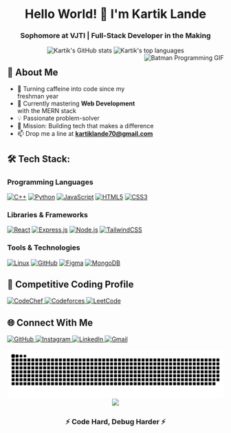 <h1 align="center">Hello World! 👋 I'm Kartik Lande</h1>
<h3 align="center">Sophomore at VJTI | Full-Stack Developer in the Making</h3>

<div align="center">
  <img src="https://github-readme-stats.vercel.app/api?username=lande26&hide_title=false&hide_rank=false&show_icons=true&include_all_commits=true&count_private=true&disable_animations=false&bg_color=000000&title_color=FFD700&text_color=FFD700&icon_color=FFD700&border_color=FFD700&locale=en" height="150" alt="Kartik's GitHub stats" />
  <img src="https://github-readme-stats.vercel.app/api/top-langs?username=lande26&locale=en&hide_title=false&layout=compact&card_width=320&langs_count=5&bg_color=000000&title_color=FFD700&text_color=FFD700&border_color=FFD700" height="150" alt="Kartik's top languages" />
</div>
<img align="right" height="150" src="https://media.giphy.com/media/v1.Y2lkPTc5MGI3NjExOTZrOXA5eno5bHpzOWwxbnhvaDdpcDUwcTRlcjRkazh2YmtjNmRqZiZlcD12MV9naWZzX3NlYXJjaCZjdD1n/8uEN3vEZKibcjQwrJT/giphy.gif" alt="Batman Programming GIF" />

## 🧠 About Me
- 🚀 Turning caffeine into code since my freshman year
- 🌱 Currently mastering **Web Development** with the MERN stack
- 💡 Passionate problem-solver 
- 🎯 Mission: Building tech that makes a difference
- 📫 Drop me a line at **kartiklande70@gmail.com**

## 🛠️ Tech Stack:

### Programming Languages
<div align="left">
  <a href="#"><img src="https://img.shields.io/badge/C++-00599C?style=for-the-badge&logo=cplusplus&logoColor=white" alt="C++" /></a>
  <a href="#"><img src="https://img.shields.io/badge/PYTHON-3776AB?style=for-the-badge&logo=python&logoColor=white" alt="Python" /></a>
  <a href="#"><img src="https://img.shields.io/badge/JAVASCRIPT-F7DF1E?style=for-the-badge&logo=javascript&logoColor=black" alt="JavaScript" /></a>
  <a href="#"><img src="https://img.shields.io/badge/HTML5-E34F26?style=for-the-badge&logo=html5&logoColor=white" alt="HTML5" /></a>
  <a href="#"><img src="https://img.shields.io/badge/CSS3-1572B6?style=for-the-badge&logo=css3&logoColor=white" alt="CSS3" /></a>
</div>

### Libraries & Frameworks
<div align="left">
  <a href="#"><img src="https://img.shields.io/badge/REACT-61DAFB?style=for-the-badge&logo=react&logoColor=black" alt="React" /></a>
  <a href="#"><img src="https://img.shields.io/badge/EXPRESS.JS-000000?style=for-the-badge&logo=express&logoColor=white" alt="Express.js" /></a>
  <a href="#"><img src="https://img.shields.io/badge/NODE.JS-339933?style=for-the-badge&logo=nodedotjs&logoColor=white" alt="Node.js" /></a>
  <a href="#"><img src="https://img.shields.io/badge/TAILWINDCSS-06B6D4?style=for-the-badge&logo=tailwindcss&logoColor=white" alt="TailwindCSS" /></a>
</div>

### Tools & Technologies
<div align="left">
  <a href="#"><img src="https://img.shields.io/badge/LINUX-FCC624?style=for-the-badge&logo=linux&logoColor=black" alt="Linux" /></a>
  <a href="#"><img src="https://img.shields.io/badge/GITHUB-181717?style=for-the-badge&logo=github&logoColor=white" alt="GitHub" /></a>
  <a href="#"><img src="https://img.shields.io/badge/FIGMA-F24E1E?style=for-the-badge&logo=figma&logoColor=white" alt="Figma" /></a>
  <a href="#"><img src="https://img.shields.io/badge/MONGODB-47A248?style=for-the-badge&logo=mongodb&logoColor=white" alt="MongoDB" /></a>
</div>

## 🎯 Competitive Coding Profile
<div align="left">
  <a href="https://www.codechef.com/users/kartiklande70" target="_blank">
    <img src="https://img.shields.io/badge/CODECHEF-5B4638?style=for-the-badge&logo=codechef&logoColor=white" alt="CodeChef" />
  </a>
  <a href="https://codeforces.com/profile/kartik70" target="_blank">
    <img src="https://img.shields.io/badge/CODEFORCES-1F8ACB?style=for-the-badge&logo=codeforces&logoColor=white" alt="Codeforces" />
  </a>
  <a href="https://www.leetcode.com/kartiklande70" target="_blank">
    <img src="https://img.shields.io/badge/LEETCODE-FFA116?style=for-the-badge&logo=leetcode&logoColor=black" alt="LeetCode" />
  </a>
</div>

## 🌐 Connect With Me
<div align="left">
  <a href="https://github.com/lande26" target="_blank">
    <img src="https://img.shields.io/badge/GITHUB-181717?style=for-the-badge&logo=github&logoColor=white" alt="GitHub" />
  </a>
  <a href="https://instagram.com/kartik70" target="_blank">
    <img src="https://img.shields.io/badge/INSTAGRAM-E4405F?style=for-the-badge&logo=instagram&logoColor=white" alt="Instagram" />
  </a>
  <a href="https://linkedin.com/in/kartik-lande" target="_blank">
    <img src="https://img.shields.io/badge/LINKEDIN-0A66C2?style=for-the-badge&logo=linkedin&logoColor=white" alt="LinkedIn" />
  </a>
  <a href="mailto:kartiklande70@gmail.com">
    <img src="https://img.shields.io/badge/GMAIL-EA4335?style=for-the-badge&logo=gmail&logoColor=white" alt="Gmail" />
  </a>
</div>

<br clear="both">

<div align="center">
  <img src="https://raw.githubusercontent.com/Platane/snk/output/github-contribution-grid-snake.svg" alt="Snake animation" />
</div>
<div align="center">
  <img src="https://github-readme-activity-graph.vercel.app/graph?username=lande26&theme=dracula&bg_color=282a36&point=ff6e96&line=ff79c6&hide_border=true" />
</div>

<div align="center">
  <h3>⚡ Code Hard, Debug Harder ⚡</h3>
</div>
